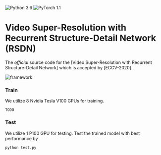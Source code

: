 ![Python 3.6](https://img.shields.io/badge/python-3.6-blue.svg)
![PyTorch 1.1](https://img.shields.io/badge/pytorch-1.1-yellow.svg)

# Video Super-Resolution with Recurrent Structure-Detail Network (RSDN)

The *official* source code for the [Video Super-Resolution with Recurrent
Structure-Detail Network] which is accepted by [ECCV-2020].

![framework](figs/RSDN.PNG)

### Train
We utilize 8 Nvidia Tesla V100 GPUs for training.
```
TODO
```

### Test
We utilize 1 P100 GPU for testing.
Test the trained model with best performance by
```
python test.py
```

